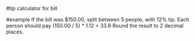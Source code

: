 #tip calculator for bill

#example
If the bill was $150.00, split between 5 people, with 12% tip. 
Each person should pay (150.00 / 5) * 1.12 = 33.6
Round the result to 2 decimal places.
